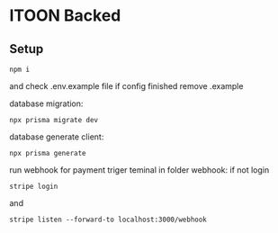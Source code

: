 # ITOON Backed

## Setup

    npm i
and check .env.example file if config finished remove .example 

database migration:

    npx prisma migrate dev


database generate client:

    npx prisma generate

run webhook for payment triger teminal in folder webhook:
if not login

    stripe login
and

    stripe listen --forward-to localhost:3000/webhook
